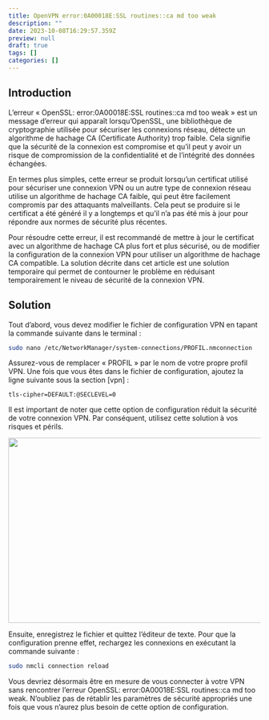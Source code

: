 ```yaml
---
title: OpenVPN error:0A00018E:SSL routines::ca md too weak
description: ""
date: 2023-10-08T16:29:57.359Z
preview: null
draft: true
tags: []
categories: []
---
```

## Introduction


L’erreur « OpenSSL: error:0A00018E:SSL routines::ca md too weak » est un message d’erreur qui apparaît lorsqu’OpenSSL, une bibliothèque de cryptographie utilisée pour sécuriser les connexions réseau, détecte un algorithme de hachage CA (Certificate Authority) trop faible. Cela signifie que la sécurité de la connexion est compromise et qu’il peut y avoir un risque de compromission de la confidentialité et de l’intégrité des données échangées.

En termes plus simples, cette erreur se produit lorsqu’un certificat utilisé pour sécuriser une connexion VPN ou un autre type de connexion réseau utilise un algorithme de hachage CA faible, qui peut être facilement compromis par des attaquants malveillants. Cela peut se produire si le certificat a été généré il y a longtemps et qu’il n’a pas été mis à jour pour répondre aux normes de sécurité plus récentes.

Pour résoudre cette erreur, il est recommandé de mettre à jour le certificat avec un algorithme de hachage CA plus fort et plus sécurisé, ou de modifier la configuration de la connexion VPN pour utiliser un algorithme de hachage CA compatible. La solution décrite dans cet article est une solution temporaire qui permet de contourner le problème en réduisant temporairement le niveau de sécurité de la connexion VPN.

## Solution

Tout d’abord, vous devez modifier le fichier de configuration VPN en tapant la commande suivante dans le terminal :

```bash
sudo nano /etc/NetworkManager/system-connections/PROFIL.nmconnection
```

Assurez-vous de remplacer « PROFIL » par le nom de votre propre profil VPN. Une fois que vous êtes dans le fichier de configuration, ajoutez la ligne suivante sous la section \[vpn\] :

`tls-cipher=DEFAULT:@SECLEVEL=0`

Il est important de noter que cette option de configuration réduit la sécurité de votre connexion VPN. Par conséquent, utilisez cette solution à vos risques et périls.

<img width="720" height="369" src=":/a8dc186f904242219b458af9d9dcce31"/>

Ensuite, enregistrez le fichier et quittez l’éditeur de texte. Pour que la configuration prenne effet, rechargez les connexions en exécutant la commande suivante :

```bash
sudo nmcli connection reload
```

Vous devriez désormais être en mesure de vous connecter à votre VPN sans rencontrer l’erreur OpenSSL: error:0A00018E:SSL routines::ca md too weak. N’oubliez pas de rétablir les paramètres de sécurité appropriés une fois que vous n’aurez plus besoin de cette option de configuration.